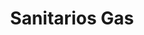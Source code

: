 ---
title: "Sanitarios Gas"
url: /ciudad-autonoma-de-buenos-aires/sanitarios-gas/
shop: Eisenwaren
---